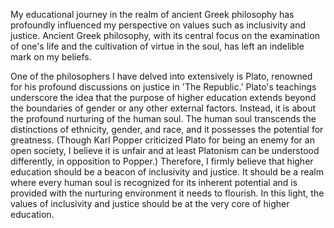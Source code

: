 My educational journey in the realm of ancient Greek philosophy has profoundly influenced my perspective on values such as inclusivity and justice. Ancient Greek philosophy, with its central focus on the examination of one's life and the cultivation of virtue in the soul, has left an indelible mark on my beliefs.

One of the philosophers I have delved into extensively is Plato, renowned for his profound discussions on justice in 'The Republic.' Plato's teachings underscore the idea that the purpose of higher education extends beyond the boundaries of gender or any other external factors. Instead, it is about the profound nurturing of the human soul. The human soul transcends the distinctions of ethnicity, gender, and race, and it possesses the potential for greatness. (Though Karl Popper criticized Plato for being an enemy for an open society, I believe it is unfair and at least Platonism can be understood differently, in opposition to Popper.) Therefore, I firmly believe that higher education should be a beacon of inclusivity and justice. It should be a realm where every human soul is recognized for its inherent potential and is provided with the nurturing environment it needs to flourish. In this light, the values of inclusivity and justice should be at the very core of higher education.